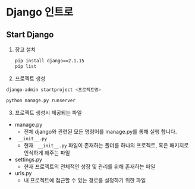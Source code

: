 # Django 인트로

## Start Django

1. 장고 설치

   ```bash
   pip install django==2.1.15
   pip list
   ```

2.  프로젝트 생성

   ```bash
   django-admin startproject <프로젝트명>
   ```

   ```bash
   python manage.py runserver
   ```

3.  프로젝트 생성시 제공되는 파일

   - manage.py
     - 전체 django와 관련된 모든 명령어를 manage.py를 통해 실행 합니다.
   - ` __init__.py`
     - 현재 ` __init__.py` 파일이 존재하는 폴더를 하나의 프로젝트, 혹은 패키지로 인식하게 해주는 파일
   - settings.py
     - 현재 프로젝트의 전체적인 성장 및 관리를 위해 존재하는 파일
   - urls.py
     - 내 프로젝트에 접근할 수 있는 경로를 설정하기 위한 파일